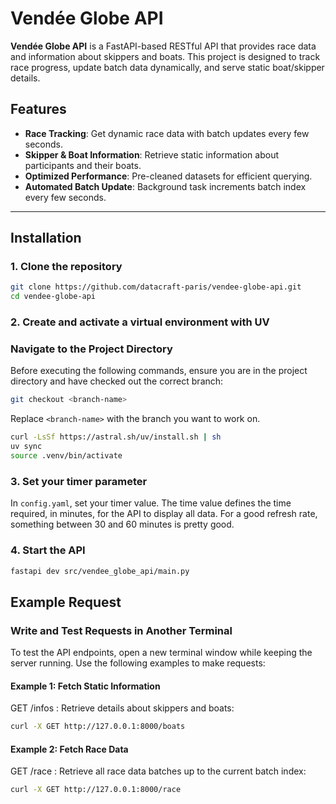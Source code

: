 # Vendée Globe API

**Vendée Globe API** is a FastAPI-based RESTful API that provides race data and information about skippers and boats.
This project is designed to track race progress, update batch data dynamically, and serve static boat/skipper details.

## Features

- **Race Tracking**: Get dynamic race data with batch updates every few seconds.
- **Skipper & Boat Information**: Retrieve static information about participants and their boats.
- **Optimized Performance**: Pre-cleaned datasets for efficient querying.
- **Automated Batch Update**: Background task increments batch index every few seconds.

---

## Installation

### **1. Clone the repository**

```bash
git clone https://github.com/datacraft-paris/vendee-globe-api.git
cd vendee-globe-api
```

### **2. Create and activate a virtual environment with UV**

### **Navigate to the Project Directory**

Before executing the following commands, ensure you are in the project directory and have checked out the correct branch:

```bash
git checkout <branch-name>
```

Replace `<branch-name>` with the branch you want to work on.

```bash
curl -LsSf https://astral.sh/uv/install.sh | sh
uv sync
source .venv/bin/activate
```

### **3. Set your timer parameter**

In `config.yaml`, set your timer value.
The time value defines the time required, in minutes, for the API to display all data.
For a good refresh rate, something between 30 and 60 minutes is pretty good.

### **4. Start the API**

```bash
fastapi dev src/vendee_globe_api/main.py
```

## Example Request

### **Write and Test Requests in Another Terminal**

To test the API endpoints, open a new terminal window while keeping the server running. Use the following examples to make requests:

#### Example 1: Fetch Static Information

GET /infos : Retrieve details about skippers and boats:

```bash
curl -X GET http://127.0.0.1:8000/boats
```

#### Example 2: Fetch Race Data

GET /race : Retrieve all race data batches up to the current batch index:

```bash
curl -X GET http://127.0.0.1:8000/race
```
